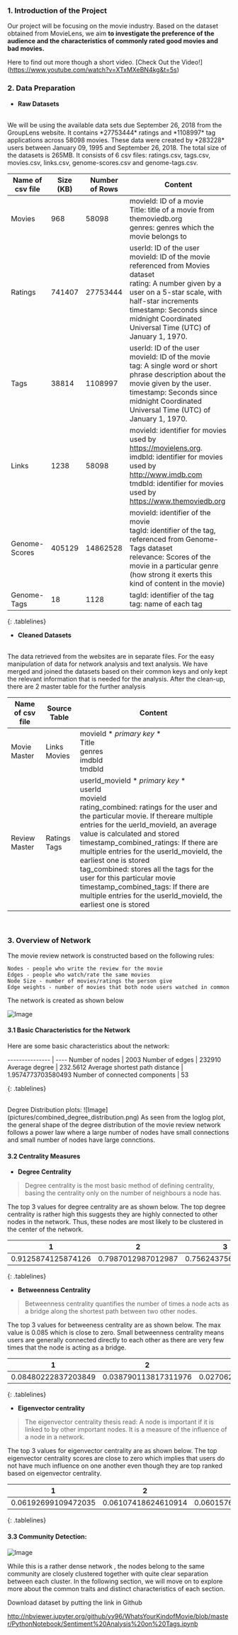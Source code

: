 ### 1. Introduction of the Project
Our project will be focusing on the movie industry. Based on the dataset obtained from MovieLens, we aim **to investigate the preference of the audience and the characteristics of commonly rated good movies and bad movies.**

Here to find out more though a short video. [Check Out the Video!] (https://www.youtube.com/watch?v=XTxMXeBN4kg&t=5s)

### 2. Data Preparation 
- **Raw Datasets**
<br>
We will be using the available data sets due September 26, 2018 from the GroupLens website. It contains *27753444* ratings and *1108997* tag applications across 58098 movies. These data were created by *283228* users between January 09, 1995 and September 26, 2018. The total size of the datasets is 265MB. It consists of 6 csv files: ratings.csv, tags.csv, movies.csv, links.csv, genome-scores.csv and genome-tags.csv.

<style>
.tablelines table, .tablelines td, .tablelines th {
        border: 1px solid black;
        }
</style>

Name of csv file | Size (KB) | Number of Rows | Content
---------------- | --------- | -------------- | -------
Movies | 968 | 58098 | movieId: ID of a movie <br> Title: title of a movie from themoviedb.org <br> genres: genres which the movie belongs to
Ratings | 741407 | 27753444 | userId: ID of the user <br> movieId: ID of the movie referenced from Movies dataset <br> rating: A number given by a user on a 5-star scale, with half-star increments <br> timestamp: Seconds since midnight Coordinated Universal Time (UTC) of January 1, 1970.
Tags | 38814 | 1108997 | userId: ID of the user <br>  movieId: ID of the movie <br> tag: A single word or short phrase description about the movie given by the user. <br> timestamp: Seconds since midnight Coordinated Universal Time (UTC) of January 1, 1970.
Links | 1238 | 58098 | movieId: identifier for movies used by https://movielens.org. <br> imdbId: identifier for movies used by http://www.imdb.com <br> tmdbId: identifier for movies used by https://www.themoviedb.org
Genome-Scores | 405129 | 14862528 | movieId: identifier of the movie <br> tagId: identifier of the tag, referenced from Genome-Tags dataset <br> relevance: Scores of the movie in a particular genre (how strong it exerts this kind of content in the movie)
Genome-Tags | 18 | 1128 | tagId: identifier of the tag <br> tag: name of each tag

{: .tablelines}

- **Cleaned Datasets**
<br>
The data retrieved from the websites are in separate files. For the easy manipulation of data for network analysis and text analysis. We have merged and joined the datasets based on their common keys and only kept the relevant information that is needed for the analysis. After the clean-up, there are 2 master table for the further analysis

Name of csv file | Source Table | Content
---------------- | ------------ | -------
Movie Master | Links <br> Movies | movieId * *primary key* * <br> Title <br> genres <br> imdbId <br> tmdbId
Review Master | Ratings <br> Tags | userId_movieId  * *primary key* * <br> userId <br> movieId <br> rating_combined: ratings for the user and the particular movie. If thereare multiple entries for the uerId_movieId, an average value is calculated and stored <br> timestamp_combined_ratings: If there are multiple entries for the userId_movieId, the earliest one is stored <br> tag_combined: stores all the tags for the user for this particular movie <br> timestamp_combined_tags: If there are multiple entries for the userId_movieId, the earliest one is stored

<br>

### 3. Overview of Network
The movie review network is constructed based on the following rules:
```
Nodes - people who write the review for the movie 
Edges - people who watch/rate the same movies
Node Size - number of movies/ratings the person give
Edge weights - number of movies that both node users watched in common
```
The network is created as shown below

![Image](pictures/overall_network.png)

#### 3.1 Basic Characteristics for the Network
Here are some basic characteristics about the network:

<style>
.tablelines table, .tablelines td, .tablelines th {
        border: 1px solid black;
        }
</style>
--------------- | ----
Number of nodes | 2003
Number of edges | 232910
Average degree | 232.5612
Average shortest path distance | 1.9574773703580493
Number of connected components | 53

{: .tablelines}

<br>
Degree Distribution plots:
![Image](pictures/combined_degree_distribution.png)
As seen from the loglog plot, the general shape of the degree distribution of the movie review network follows a power law where a large number of nodes have small connections and small number of nodes have large connctions.

#### 3.2 Centrality Measures


- **Degree Centrality**
> Degree centrality is the most basic method of defining centrality, basing the centrality 
> only on the number of neighbours a node has.

The top 3 values for degree centrality are as shown below. The top degree centrality is rather high this suggests they are highly connected to other nodes in the network. Thus, these nodes are most likely to be clustered in the center of the network.
<style>
.tablelines table, .tablelines td, .tablelines th {
        border: 1px solid black;
        }
</style>
1 | 2 | 3
------------------ | ------------------ | ----------------- 
0.9125874125874126 | 0.7987012987012987 | 0.7562437562437563
{: .tablelines}
<br>
- **Betweenness Centrality**
> Betweenness centrality quantifies the number of times a node acts as a bridge along the 
> shortest path between two other nodes.

The top 3 values for betweeness centrality are as shown below. The max value is 0.085 which is close to zero. Small betweenness centrality means users are generally connected directly to each other as there are very few times that the node is acting as a bridge.
<style>
.tablelines table, .tablelines td, .tablelines th {
        border: 1px solid black;
        }
</style>
1 | 2 | 3
------------------- | -------------------- | -------------------- 
0.08480222837203849 | 0.038790113817311976 | 0.027062225532841173 
{: .tablelines}
<br>
- **Eigenvector centrality**
> The eigenvector centrality thesis read: A node is important if it is linked to by other 
> important nodes. It is a measure of the influence of a node in a network.

The top 3 values for eigenvector centrality are as shown below. The top eigenvector centrality scores are close to zero which implies that users do not have much influence on one another even though they are top ranked based on eigenvector centrality.
<style>
.tablelines table, .tablelines td, .tablelines th {
        border: 1px solid black;
        }
</style>
1 | 2 | 3
------------------- | -------------------- | --------------------  
0.06192699109472035 | 0.06107418624610914 | 0.06015765571794681 
{: .tablelines}
<br>
#### 3.3 Community Detection:
![Image](pictures/community_detection.png)

While this is a rather dense network , the nodes belong to the same community are closely clustered together with quite clear separation between each cluster. In the following section, we will move on to explore more about the common traits and distinct characteristics of each section.

Download dataset by putting the link in Github

http://nbviewer.jupyter.org/github/yy96/WhatsYourKindofMovie/blob/master/PythonNotebook/Sentiment%20Analysis%20on%20Tags.ipynb
